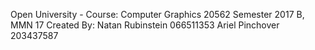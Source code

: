 Open University - Course: Computer Graphics 20562
Semester 2017 B, MMN 17
Created By:
Natan Rubinstein 066511353
Ariel Pinchover 203437587